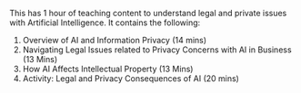 This has 1 hour of teaching content to understand legal and private issues with Artificial Intelligence. It contains the following:

1. Overview of AI and Information Privacy (14 mins)
2. Navigating Legal Issues related to Privacy Concerns with AI in Business (13 Mins)
3. How AI Affects Intellectual Property (13 Mins)
4. Activity: Legal and Privacy Consequences of AI (20 mins)
